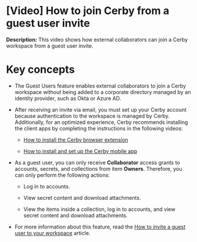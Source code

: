 # [Video] How to join Cerby from a guest user invite

**Description:** This video shows how external collaborators can join a Cerby workspace from a guest user invite.

# **Key concepts**

  * The Guest Users feature enables external collaborators to join a Cerby workspace without being added to a corporate directory managed by an identity provider, such as Okta or Azure AD. 

  * After receiving an invite via email, you must set up your Cerby account because authentication to the workspace is managed by Cerby. Additionally, for an optimized experience, Cerby recommends installing the client apps by completing the instructions in the following videos:

    * [How to install the Cerby browser extension](https://help.cerby.com/en/articles/5620156-video-how-to-install-the-cerby-browser-extension)

    * [How to install and set up the Cerby mobile app](https://help.cerby.com/en/articles/5621519-video-how-to-install-and-set-up-the-cerby-mobile-app)

  * As a guest user, you can only receive **Collaborator** access grants to accounts, secrets, and collections from item **Owners**. Therefore, you can only perform the following actions:

    * Log in to accounts.

    * View secret content and download attachments.

    * View the items inside a collection, log in to accounts, and view secret content and download attachments.

  * For more information about this feature, read the [How to invite a guest user to your workspace](https://help.cerby.com/en/articles/8392946-how-to-invite-a-guest-user-to-your-workspace) article.

